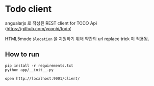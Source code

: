 Todo client
===========

angualarjs 로 작성된 REST client for TODO Api (<https://github.com/yoophi/todo>)

HTML5mode `$location` 을 지원하기 위해 약간의 url replace trick 이 적용됨.

## How to run

    pip install -r requirements.txt
    python app/__init__.py
    
    open http://localhost:9001/client/